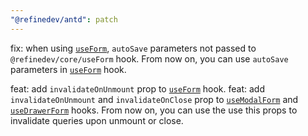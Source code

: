 ```yaml
---
"@refinedev/antd": patch
---
```


fix: when using [`useForm`](https://refine.dev/docs/api-reference/antd/hooks/form/useForm/), `autoSave` parameters not passed to `@refinedev/core/useForm` hook.
From now on, you can use `autoSave` parameters in [`useForm`](https://refine.dev/docs/api-reference/antd/hooks/form/useForm/) hook.

feat: add `invalidateOnUnmount` prop to [`useForm`](https://refine.dev/docs/api-reference/antd/hooks/form/useForm/) hook.
feat: add `invalidateOnUnmount` and `invalidateOnClose` prop to [`useModalForm`](https://refine.dev/docs/api-reference/antd/hooks/form/useModalForm/) and [`useDrawerForm`](https://refine.dev/docs/api-reference/antd/hooks/form/useDrawerForm/) hooks.
From now on, you can use the use this props to invalidate queries upon unmount or close.

